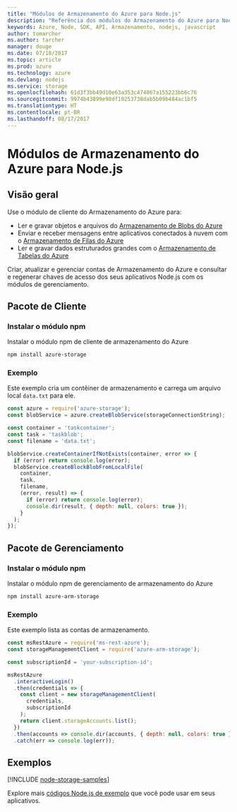 ```yaml
---
title: "Módulos de Armazenamento do Azure para Node.js"
description: "Referência dos módulos do Armazenamento do Azure para Node.js"
keywords: Azure, Node, SDK, API, Armazenamento, nodejs, javascript
author: tomarcher
ms.author: tarcher
manager: douge
ms.date: 07/18/2017
ms.topic: article
ms.prod: azure
ms.technology: azure
ms.devlang: nodejs
ms.service: storage
ms.openlocfilehash: 61d3f3bb49d10e63a353c474067a155223bb6c76
ms.sourcegitcommit: 9974b43899e98df10253738dab5b09b484ac1bf5
ms.translationtype: HT
ms.contentlocale: pt-BR
ms.lasthandoff: 08/17/2017
---
```

# <a name="azure-storage-modules-for-nodejs"></a>Módulos de Armazenamento do Azure para Node.js

## <a name="overview"></a>Visão geral

Use o módulo de cliente do Armazenamento do Azure para:

- Ler e gravar objetos e arquivos do [Armazenamento de Blobs do Azure](https://docs.microsoft.com/azure/storage/storage-nodejs-how-to-use-blob-storage)
- Enviar e receber mensagens entre aplicativos conectados à nuvem com o [Armazenamento de Filas do Azure](https://docs.microsoft.com/azure/storage/storage-nodejs-how-to-use-queues)
- Ler e gravar dados estruturados grandes com o [Armazenamento de Tabelas do Azure](https://docs.microsoft.com/azure/storage/storage-nodejs-how-to-use-table-storage)

Criar, atualizar e gerenciar contas de Armazenamento do Azure e consultar e regenerar chaves de acesso dos seus aplicativos Node.js com os módulos de gerenciamento.

## <a name="client-package"></a>Pacote de Cliente

### <a name="install-the-npm-module"></a>Instalar o módulo npm

Instalar o módulo npm de cliente de armazenamento do Azure

```bash
npm install azure-storage
```

### <a name="example"></a>Exemplo

Este exemplo cria um contêiner de armazenamento e carrega um arquivo local `data.txt` para ele.

```javascript
const azure = require('azure-storage');
const blobService = azure.createBlobService(storageConnectionString);

const container = 'taskcontainer';
const task = 'taskblob';
const filename = 'data.txt';

blobService.createContainerIfNotExists(container, error => {
  if (error) return console.log(error);
  blobService.createBlockBlobFromLocalFile(
    container,
    task,
    filename,
    (error, result) => {
      if (error) return console.log(error);
      console.dir(result, { depth: null, colors: true });
    }
  );
});
```

## <a name="management-package"></a>Pacote de Gerenciamento

### <a name="install-the-npm-module"></a>Instalar o módulo npm 

Instalar o módulo npm de gerenciamento de armazenamento do Azure

```bash
npm install azure-arm-storage
```

### <a name="example"></a>Exemplo

Este exemplo lista as contas de armazenamento.

```javascript
const msRestAzure = require('ms-rest-azure');
const storageManagementClient = require('azure-arm-storage');

const subscriptionId = 'your-subscription-id';

msRestAzure
  .interactiveLogin()
  .then(credentials => {
    const client = new storageManagementClient(
      credentials,
      subscriptionId
    );
    return client.storageAccounts.list();
  })
  .then(accounts => console.dir(accounts, { depth: null, colors: true }))
  .catch(err => console.log(err));
```

## <a name="samples"></a>Exemplos

[!INCLUDE [node-storage-samples](../docs-ref-conceptual/includes/storage-samples.md)]

Explore mais [códigos Node.js de exemplo](https://azure.microsoft.com/resources/samples/?platform=nodejs) que você pode usar em seus aplicativos.
